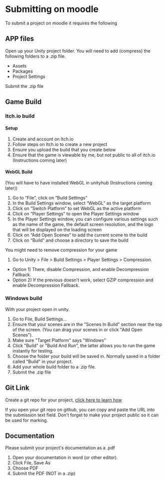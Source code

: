 # Submitting on moodle 
To submit a project on moodle it requires the following

## APP files
Open up your Unity project folder. You will need to add (compress) the following folders to a .zip file.
* Assets
* Packages
* Project Settings

Submit the .zip file

## Game Build

### Itch.io build
#### Setup
1. Create and account on Itch.io
2. Follow steps on Itch.io to create a new project
3. Ensure you upload the build that you create below
4. Ensure that the game is viewable by me, but not public to all of itch.io  (Instructions coming later)

#### WebGL Build
(You will have to have installed WebGL in unityhub (Instructions coming later))

1. Go to “File”, click on “Build Settings”
1. In the Build Settings window, select “WebGL” as the target platform
1. Click on “Switch Platform” to set WebGL as the active platform
1. Click on “Player Settings” to open the Player Settings window
1. In the Player Settings window, you can configure various settings such as the name of the game, the default screen resolution, and the logo that will be displayed on the loading screen
1. Click on “Add Open Scenes” to add the current scene to the build
1. Click on “Build” and choose a directory to save the build

You might need to remove compression for your game

1. Go to Unity > File > Build Settings > Player Settings > Compression.
  * Option 1) There, disable Compression, and enable Decompression Fallback.
  * Option 2) If the previous doesn’t work, select GZIP compression and enable Decompression Fallback.



### Windows build
With your project open in unity.
1. Go to File, Build Settings...
2. Ensure that your scenes are in the "Scenes In Build" section near the top of the screen. (You can drag your scenes in or click "Add Open Scenes").
3. Make sure "Target Platform" says "Windows"
4. Click "Build" or "Build And Run", the latter allows you to run the game instantly for testing.
5. Choose the folder your build will be saved in. Normally saved in a folder called "Build" in your project.
6. Add your whole build folder to a .zip file.
7. Submit the .zip file

## Git Link
Create a git repo for your project, [click here to learn how](https://github.com/CapelaGames/csProgrammingBasics/blob/main/git.md)

If you open your git repo on github, you can copy and paste the URL into the submission text field. Don't forget to make your project public so it can be used for marking.

## Documentation
Please submit your project's documentation as a .pdf
1. Open your documentation in word (or other editor).
2. Click File, Save As
3. Choose PDF
4. Submit the PDF (NOT in a .zip)
